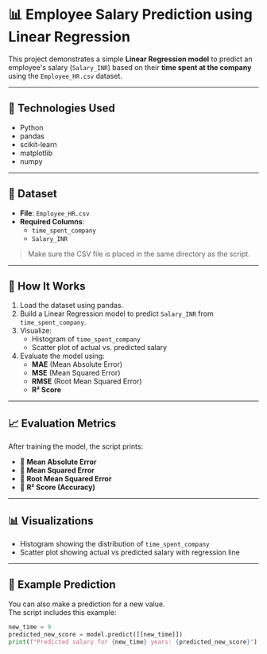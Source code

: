 # 📊 Employee Salary Prediction using Linear Regression

This project demonstrates a simple **Linear Regression model** to predict an employee's salary (`Salary_INR`) based on their **time spent at the company** using the `Employee_HR.csv` dataset.

---

## 🔧 Technologies Used

- Python
- pandas
- scikit-learn
- matplotlib
- numpy

---

## 📁 Dataset

- **File**: `Employee_HR.csv`
- **Required Columns**:
  - `time_spent_company`
  - `Salary_INR`

> Make sure the CSV file is placed in the same directory as the script.

---

## 🚀 How It Works

1. Load the dataset using pandas.
2. Build a Linear Regression model to predict `Salary_INR` from `time_spent_company`.
3. Visualize:
   - Histogram of `time_spent_company`
   - Scatter plot of actual vs. predicted salary
4. Evaluate the model using:
   - **MAE** (Mean Absolute Error)
   - **MSE** (Mean Squared Error)
   - **RMSE** (Root Mean Squared Error)
   - **R² Score**

---

## 📈 Evaluation Metrics

After training the model, the script prints:

- 📌 **Mean Absolute Error**
- 📌 **Mean Squared Error**
- 📌 **Root Mean Squared Error**
- 📌 **R² Score (Accuracy)**

---

## 📊 Visualizations

- Histogram showing the distribution of `time_spent_company`
- Scatter plot showing actual vs predicted salary with regression line

---

## 🧪 Example Prediction

You can also make a prediction for a new value.  
The script includes this example:

```python
new_time = 9
predicted_new_score = model.predict([[new_time]])
print(f"Predicted salary for {new_time} years: {predicted_new_score}")
